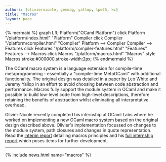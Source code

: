 ```yaml
---
authors: [oliviernicole, gemmag, yallop, lpw25, kc]
title: "Macros"
layout: page
---
```


{% mermaid %}
graph LR;
Platform("OCaml Platform")
click Platform "/platform/index.html" "Platform"
Compiler
click Compiler "/platform/compiler.html" "Compiler"
Platform --> Compiler
Compiler --> Features
click Features "/platform/compiler-features.html" "Features"
Features --> Macros
click Macros "/platform/macros.html" "Macros"
style Macros stroke:#000000,stroke-width:2px;
{% endmermaid %}

The OCaml macro system is a language extension for compile-time metaprogramming - essentially a "compile-time MetaOCaml" with additional functionality. The original design was detailed in a [paper](http://www.lpw25.net/ocaml2015-abs1.pdf) by Leo White and Jeremy Yallop in an effort to avoid choosing between code abstraction and performance. Macros fully support the module system in OCaml and make it possible to build low-level code from high-level descriptions, therefore retaining the benefits of abstraction whilst eliminating all interpretative overhead.

Olivier Nicole recently completed his internship at OCaml Labs where he worked on implementing a new OCaml macro system based on the original design described above. Olivier's implementation focussed on changes to the module system, path closures and changes in quote representation. Read the [interim report](https://oliviernicole.github.io/about_macros.html) detailing macros principles and his [full internship report](https://www.slideshare.net/OCamlLabs/development-of-the-ocaml-experimental-macro-system-and-research-on-possible-applications) which poses items for further development.

----

{% include news.html name="macros" %}
